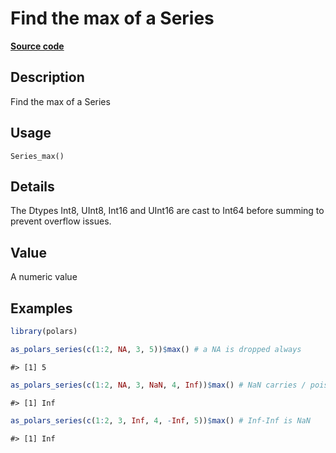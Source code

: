

# Find the max of a Series

[**Source code**](https://github.com/pola-rs/r-polars/tree/main/R/series__series.R#L826)

## Description

Find the max of a Series

## Usage

<pre><code class='language-R'>Series_max()
</code></pre>

## Details

The Dtypes Int8, UInt8, Int16 and UInt16 are cast to Int64 before
summing to prevent overflow issues.

## Value

A numeric value

## Examples

``` r
library(polars)

as_polars_series(c(1:2, NA, 3, 5))$max() # a NA is dropped always
```

    #> [1] 5

``` r
as_polars_series(c(1:2, NA, 3, NaN, 4, Inf))$max() # NaN carries / poisons
```

    #> [1] Inf

``` r
as_polars_series(c(1:2, 3, Inf, 4, -Inf, 5))$max() # Inf-Inf is NaN
```

    #> [1] Inf
